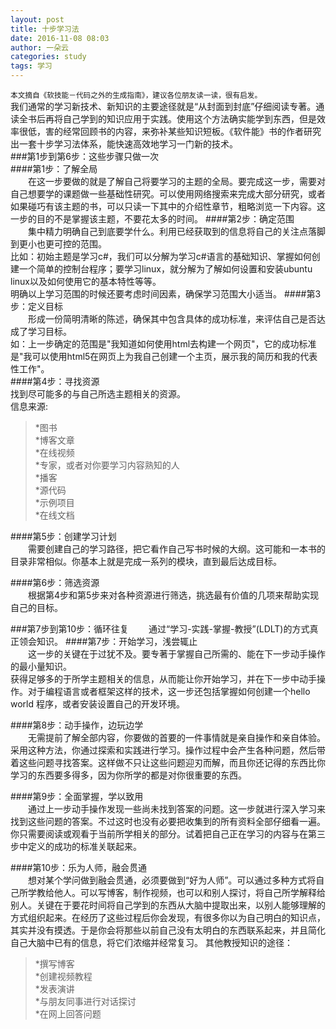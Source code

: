 ```yaml
---
layout: post
title: 十步学习法
date: 2016-11-08 08:03
author: 一朵云
categories: study
tags: 学习
---
```

<small>本文摘自《软技能－代码之外的生成指南》，建议各位朋友读一读，很有启发。</small>  
我们通常的学习新技术、新知识的主要途径就是“从封面到封底”仔细阅读专著。通读全书后再将自己学到的知识应用于实践。使用这个方法确实能学到东西，但是效率很低，害的经常回顾书的内容，来弥补某些知识短板。《软件能》书的作者研究出一套十步学习法体系，能快速高效地学习一门新的技术。  
###第1步到第6步：这些步骤只做一次  
####第1步：了解全局  
　　在这一步要做的就是了解自己将要学习的主题的全局。要完成这一步，需要对自己想要学的课题做一些基础性研究。可以使用网络搜索来完成大部分研究，或者如果碰巧有该主题的书，可以只读一下其中的介绍性章节，粗略浏览一下内容。这一步的目的不是掌握该主题，不要花太多的时间。
####第2步：确定范围  
　　集中精力明确自己到底要学什么。利用已经获取到的信息将自己的关注点落脚到更小也更可控的范围。  
比如：初始主题是学习c#，我们可以分解为学习c#语言的基础知识、掌握如何创建一个简单的控制台程序；要学习linux，就分解为了解如何设置和安装ubuntu linux以及如何使用它的基本特性等等。  
明确以上学习范围的时候还要考虑时间因素，确保学习范围大小适当。
####第3步：定义目标  
　　形成一份简明清晰的陈述，确保其中包含具体的成功标准，来评估自己是否达成了学习目标。  
如：上一步确定的范围是"我知道如何使用html去构建一个网页"，它的成功标准是"我可以使用html5在网页上为我自己创建一个主页，展示我的简历和我的代表性工作"。  
####第4步：寻找资源  
找到尽可能多的与自己所选主题相关的资源。  
信息来源:  
>*图书  
*博客文章  
*在线视频  
*专家，或者对你要学习内容熟知的人  
*播客  
*源代码  
*示例项目  
*在线文档  

####第5步：创建学习计划  
　　需要创建自己的学习路径，把它看作自己写书时候的大纲。这可能和一本书的目录非常相似。你基本上就是完成一系列的模块，直到最后达成目标。

####第6步：筛选资源  
　　根据第4步和第5步来对各种资源进行筛选，挑选最有价值的几项来帮助实现自己的目标。

###第7步到第10步：循环往复
　　通过“学习-实践-掌握-教授”(LDLT)的方式真正领会知识。
####第7步：开始学习，浅尝辄止  
　　这一步的关键在于过犹不及。要专著于掌握自己所需的、能在下一步动手操作的最小量知识。  
获得足够多的于所学主题相关的信息，从而能让你开始学习，并在下一步中动手操作。对于编程语言或者框架这样的技术，这一步还包括掌握如何创建一个hello world 程序，或者安装设置自己的开发环境。

####第8步：动手操作，边玩边学  
　　无需提前了解全部内容，你要做的首要的一件事情就是亲自操作和亲自体验。采用这种方法，你通过探索和实践进行学习。操作过程中会产生各种问题，然后带着这些问题寻找答案。这样做不只让这些问题迎刃而解，而且你还记得的东西比你学习的东西要多得多，因为你所学的都是对你很重要的东西。

####第9步：全面掌握，学以致用  
　　通过上一步动手操作发现一些尚未找到答案的问题。这一步就进行深入学习来找到这些问题的答案。不过这时也没有必要把收集到的所有资料全部仔细看一遍。你只需要阅读或观看于当前所学相关的部分。试着把自己正在学习的内容与在第三步中定义的成功的标准关联起来。

####第10步：乐为人师，融会贯通  
　　想对某个学问做到融会贯通，必须要做到“好为人师”。可以通过多种方式将自己所学教给他人。可以写博客，制作视频，也可以和别人探讨，将自己所学解释给别人。关键在于要花时间将自己学到的东西从大脑中提取出来，以别人能够理解的方式组织起来。在经历了这些过程后你会发现，有很多你以为自己明白的知识点，其实并没有摸透。于是你会将那些以前自己没有太明白的东西联系起来，并且简化自己大脑中已有的信息，将它们浓缩并经常复习。
其他教授知识的途径：  
>*撰写博客  
*创建视频教程  
*发表演讲  
*与朋友同事进行对话探讨  
*在网上回答问题  





